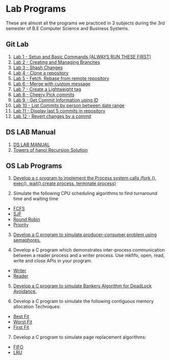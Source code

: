 # Lab Programs

These are almost all the programs we practiced in 3 subjects during the 3rd semester of B.E Computer Science and Business Systems.

## Git Lab
1. [Lab 1 - Setup and Basic Commands (ALWAYS RUN THESE FIRST)](./git/l1.md)
2. [Lab 2 - Creating and Managing Branches](./git/l2.md)
3. [Lab 3 - Shash Changes](./git/l3.md)
4. [Lab 4 - Clone a repository](./git/l4.md)
5. [Lab 5 - Fetch, Rebase from remote repository](./git/l5.md)
6. [Lab 6 - Merge with custom message](./git/l6.md)
7. [Lab 7 - Create a Lightweight tag](./git/l7.md)
8. [Lab 8 - Cheery Pick  commits](./git/l8.md)
9. [Lab 9 - Get Commit Information using ID](./git/l9.md)
10. [Lab 10 - List Commits by person between date range](./git/l10.md)
11. [Lab 11 - Display last 5 commits in repository](./git/l11.md)
12. [Lab 12 - Revert changes by a commit](./git/l12.md)

## DS LAB Manual
1. [DS LAB MANUAL](./DS-manual.pdf)
2. [Towers of hanoi Recursion Solution](./Towers%20of%20Hanoi.pdf)

## OS Lab Programs

1. [Develop a c program to implement the Process system calls (fork (), exec(), wait(),create process, terminate process)](./1.c)

2. Simulate the following CPU scheduling algorithms to find turnaround time and waiting time
  - [FCFS](./2/a.c)
  - [SJF](./2/b.c)
  - [Round Robin](./2/d.c)
  - [Priority](./2/c.c)

3. [Develop a C program to simulate producer-consumer problem using semaphores.](./3.c)

4. Develop a C program which demonstrates inter-process communication between a reader process and a writer process. Use mkfifo, open, read, write and close APIs in your program.
  - [Writer](./4/a.c)
  - [Reader](./4/b.c)

5. [Develop a C program to simulate Bankers Algorithm for DeadLock Avoidance.](./5.c)

6. Develop a C program to simulate the following contiguous memory allocation Techniques:
  - [Best Fit](./6/a.c)
  - [Worst Fit](./6/b.c)
  - [First Fit](./6/c.c)

7. Develop a C program to simulate page replacement algorithms:
  - [FIFO](./7/a.c)
  - [LRU](./7/b.c)
